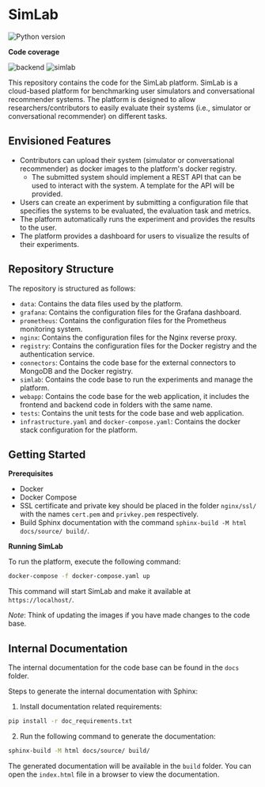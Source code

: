 # SimLab

![Python version](https://img.shields.io/badge/python-3.9-blue)

**Code coverage**

![backend](https://img.shields.io/)
![simlab](https://img.shields.io)

This repository contains the code for the SimLab platform. SimLab is a cloud-based platform for benchmarking user simulators and conversational recommender systems. The platform is designed to allow researchers/contributors to easily evaluate their systems (i.e., simulator or conversational recommender) on different tasks.

## Envisioned Features

  * Contributors can upload their system (simulator or conversational recommender) as docker images to the platform's docker registry.
    - The submitted system should implement a REST API that can be used to interact with the system. A template for the API will be provided.
  * Users can create an experiment by submitting a configuration file that specifies the systems to be evaluated, the evaluation task and metrics.
  * The platform automatically runs the experiment and provides the results to the user.
  * The platform provides a dashboard for users to visualize the results of their experiments.

## Repository Structure

The repository is structured as follows:

  * `data`: Contains the data files used by the platform.
  * `grafana`: Contains the configuration files for the Grafana dashboard.
  * `prometheus`: Contains the configuration files for the Prometheus monitoring system.
  * `nginx`: Contains the configuration files for the Nginx reverse proxy.
  * `registry`: Contains the configuration files for the Docker registry and the authentication service.
  * `connectors`: Contains the code base for the external connectors to MongoDB and the Docker registry.
  * `simlab`: Contains the code base to run the experiments and manage the platform.
  * `webapp`: Contains the code base for the web application, it includes the frontend and backend code in folders with the same name.
  * `tests`: Contains the unit tests for the code base and web application.
  * `infrastructure.yaml` and `docker-compose.yaml`: Contains the docker stack configuration for the platform.

## Getting Started

**Prerequisites**

  * Docker
  * Docker Compose
  * SSL certificate and private key should be placed in the folder `nginx/ssl/` with the names `cert.pem` and `privkey.pem` respectively.
  * Build Sphinx documentation with the command `sphinx-build -M html docs/source/ build/`.

**Running SimLab**

To run the platform, execute the following command:

```bash
docker-compose -f docker-compose.yaml up
```

This command will start SimLab and make it available at `https://localhost/`.

*Note*: Think of updating the images if you have made changes to the code base.

## Internal Documentation

The internal documentation for the code base can be found in the `docs` folder.

Steps to generate the internal documentation with Sphinx:

1. Install documentation related requirements:

```bash
pip install -r doc_requirements.txt
```

2. Run the following command to generate the documentation:

```bash
sphinx-build -M html docs/source/ build/
```

The generated documentation will be available in the `build` folder. You can open the `index.html` file in a browser to view the documentation.
